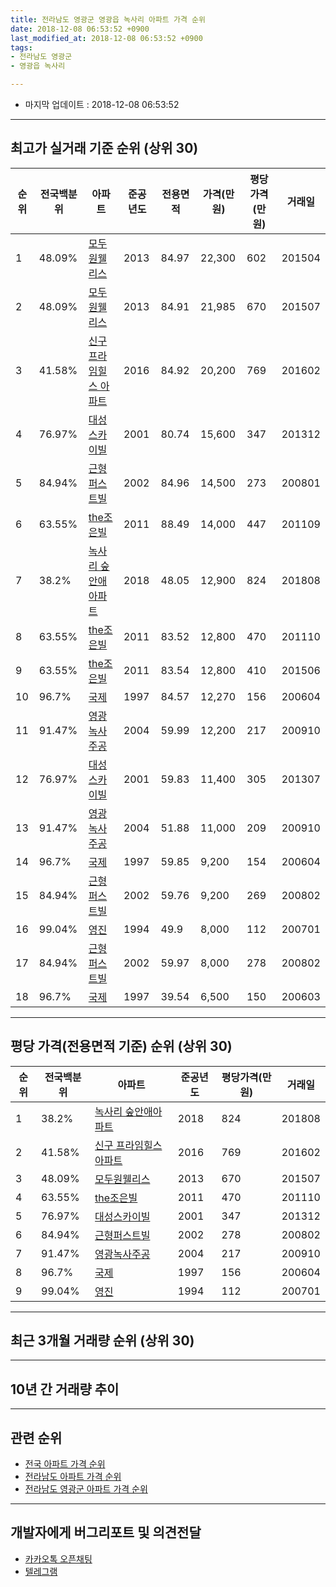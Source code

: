 ```yaml
---
title: 전라남도 영광군 영광읍 녹사리 아파트 가격 순위
date: 2018-12-08 06:53:52 +0900
last_modified_at: 2018-12-08 06:53:52 +0900
tags:
- 전라남도 영광군
- 영광읍 녹사리

---
```


* 마지막 업데이트 : 2018-12-08 06:53:52

---

## 최고가 실거래 기준 순위 (상위 30)


|순위|전국백분위|아파트|준공년도|전용면적|가격(만원)|평당가격(만원)|거래일|
|---|---|---|---|---|---|---|---|
|1|48.09%|[모두원웰리스](https://search.naver.com/search.naver?query=%EC%A0%84%EB%9D%BC%EB%82%A8%EB%8F%84+%EC%98%81%EA%B4%91%EA%B5%B0+%EC%98%81%EA%B4%91%EC%9D%8D+%EB%85%B9%EC%82%AC%EB%A6%AC+%EB%AA%A8%EB%91%90%EC%9B%90%EC%9B%B0%EB%A6%AC%EC%8A%A4)|2013|84.97|22,300|602|201504|
|2|48.09%|[모두원웰리스](https://search.naver.com/search.naver?query=%EC%A0%84%EB%9D%BC%EB%82%A8%EB%8F%84+%EC%98%81%EA%B4%91%EA%B5%B0+%EC%98%81%EA%B4%91%EC%9D%8D+%EB%85%B9%EC%82%AC%EB%A6%AC+%EB%AA%A8%EB%91%90%EC%9B%90%EC%9B%B0%EB%A6%AC%EC%8A%A4)|2013|84.91|21,985|670|201507|
|3|41.58%|[신구 프라임힐스 아파트](https://search.naver.com/search.naver?query=%EC%A0%84%EB%9D%BC%EB%82%A8%EB%8F%84+%EC%98%81%EA%B4%91%EA%B5%B0+%EC%98%81%EA%B4%91%EC%9D%8D+%EB%85%B9%EC%82%AC%EB%A6%AC+%EC%8B%A0%EA%B5%AC+%ED%94%84%EB%9D%BC%EC%9E%84%ED%9E%90%EC%8A%A4+%EC%95%84%ED%8C%8C%ED%8A%B8)|2016|84.92|20,200|769|201602|
|4|76.97%|[대성스카이빌](https://search.naver.com/search.naver?query=%EC%A0%84%EB%9D%BC%EB%82%A8%EB%8F%84+%EC%98%81%EA%B4%91%EA%B5%B0+%EC%98%81%EA%B4%91%EC%9D%8D+%EB%85%B9%EC%82%AC%EB%A6%AC+%EB%8C%80%EC%84%B1%EC%8A%A4%EC%B9%B4%EC%9D%B4%EB%B9%8C)|2001|80.74|15,600|347|201312|
|5|84.94%|[근형퍼스트빌](https://search.naver.com/search.naver?query=%EC%A0%84%EB%9D%BC%EB%82%A8%EB%8F%84+%EC%98%81%EA%B4%91%EA%B5%B0+%EC%98%81%EA%B4%91%EC%9D%8D+%EB%85%B9%EC%82%AC%EB%A6%AC+%EA%B7%BC%ED%98%95%ED%8D%BC%EC%8A%A4%ED%8A%B8%EB%B9%8C)|2002|84.96|14,500|273|200801|
|6|63.55%|[the조은빌](https://search.naver.com/search.naver?query=%EC%A0%84%EB%9D%BC%EB%82%A8%EB%8F%84+%EC%98%81%EA%B4%91%EA%B5%B0+%EC%98%81%EA%B4%91%EC%9D%8D+%EB%85%B9%EC%82%AC%EB%A6%AC+the%EC%A1%B0%EC%9D%80%EB%B9%8C)|2011|88.49|14,000|447|201109|
|7|38.2%|[녹사리 숲안애아파트](https://search.naver.com/search.naver?query=%EC%A0%84%EB%9D%BC%EB%82%A8%EB%8F%84+%EC%98%81%EA%B4%91%EA%B5%B0+%EC%98%81%EA%B4%91%EC%9D%8D+%EB%85%B9%EC%82%AC%EB%A6%AC+%EB%85%B9%EC%82%AC%EB%A6%AC+%EC%88%B2%EC%95%88%EC%95%A0%EC%95%84%ED%8C%8C%ED%8A%B8)|2018|48.05|12,900|824|201808|
|8|63.55%|[the조은빌](https://search.naver.com/search.naver?query=%EC%A0%84%EB%9D%BC%EB%82%A8%EB%8F%84+%EC%98%81%EA%B4%91%EA%B5%B0+%EC%98%81%EA%B4%91%EC%9D%8D+%EB%85%B9%EC%82%AC%EB%A6%AC+the%EC%A1%B0%EC%9D%80%EB%B9%8C)|2011|83.52|12,800|470|201110|
|9|63.55%|[the조은빌](https://search.naver.com/search.naver?query=%EC%A0%84%EB%9D%BC%EB%82%A8%EB%8F%84+%EC%98%81%EA%B4%91%EA%B5%B0+%EC%98%81%EA%B4%91%EC%9D%8D+%EB%85%B9%EC%82%AC%EB%A6%AC+the%EC%A1%B0%EC%9D%80%EB%B9%8C)|2011|83.54|12,800|410|201506|
|10|96.7%|[국제](https://search.naver.com/search.naver?query=%EC%A0%84%EB%9D%BC%EB%82%A8%EB%8F%84+%EC%98%81%EA%B4%91%EA%B5%B0+%EC%98%81%EA%B4%91%EC%9D%8D+%EB%85%B9%EC%82%AC%EB%A6%AC+%EA%B5%AD%EC%A0%9C)|1997|84.57|12,270|156|200604|
|11|91.47%|[영광녹사주공](https://search.naver.com/search.naver?query=%EC%A0%84%EB%9D%BC%EB%82%A8%EB%8F%84+%EC%98%81%EA%B4%91%EA%B5%B0+%EC%98%81%EA%B4%91%EC%9D%8D+%EB%85%B9%EC%82%AC%EB%A6%AC+%EC%98%81%EA%B4%91%EB%85%B9%EC%82%AC%EC%A3%BC%EA%B3%B5)|2004|59.99|12,200|217|200910|
|12|76.97%|[대성스카이빌](https://search.naver.com/search.naver?query=%EC%A0%84%EB%9D%BC%EB%82%A8%EB%8F%84+%EC%98%81%EA%B4%91%EA%B5%B0+%EC%98%81%EA%B4%91%EC%9D%8D+%EB%85%B9%EC%82%AC%EB%A6%AC+%EB%8C%80%EC%84%B1%EC%8A%A4%EC%B9%B4%EC%9D%B4%EB%B9%8C)|2001|59.83|11,400|305|201307|
|13|91.47%|[영광녹사주공](https://search.naver.com/search.naver?query=%EC%A0%84%EB%9D%BC%EB%82%A8%EB%8F%84+%EC%98%81%EA%B4%91%EA%B5%B0+%EC%98%81%EA%B4%91%EC%9D%8D+%EB%85%B9%EC%82%AC%EB%A6%AC+%EC%98%81%EA%B4%91%EB%85%B9%EC%82%AC%EC%A3%BC%EA%B3%B5)|2004|51.88|11,000|209|200910|
|14|96.7%|[국제](https://search.naver.com/search.naver?query=%EC%A0%84%EB%9D%BC%EB%82%A8%EB%8F%84+%EC%98%81%EA%B4%91%EA%B5%B0+%EC%98%81%EA%B4%91%EC%9D%8D+%EB%85%B9%EC%82%AC%EB%A6%AC+%EA%B5%AD%EC%A0%9C)|1997|59.85|9,200|154|200604|
|15|84.94%|[근형퍼스트빌](https://search.naver.com/search.naver?query=%EC%A0%84%EB%9D%BC%EB%82%A8%EB%8F%84+%EC%98%81%EA%B4%91%EA%B5%B0+%EC%98%81%EA%B4%91%EC%9D%8D+%EB%85%B9%EC%82%AC%EB%A6%AC+%EA%B7%BC%ED%98%95%ED%8D%BC%EC%8A%A4%ED%8A%B8%EB%B9%8C)|2002|59.76|9,200|269|200802|
|16|99.04%|[영진](https://search.naver.com/search.naver?query=%EC%A0%84%EB%9D%BC%EB%82%A8%EB%8F%84+%EC%98%81%EA%B4%91%EA%B5%B0+%EC%98%81%EA%B4%91%EC%9D%8D+%EB%85%B9%EC%82%AC%EB%A6%AC+%EC%98%81%EC%A7%84)|1994|49.9|8,000|112|200701|
|17|84.94%|[근형퍼스트빌](https://search.naver.com/search.naver?query=%EC%A0%84%EB%9D%BC%EB%82%A8%EB%8F%84+%EC%98%81%EA%B4%91%EA%B5%B0+%EC%98%81%EA%B4%91%EC%9D%8D+%EB%85%B9%EC%82%AC%EB%A6%AC+%EA%B7%BC%ED%98%95%ED%8D%BC%EC%8A%A4%ED%8A%B8%EB%B9%8C)|2002|59.97|8,000|278|200802|
|18|96.7%|[국제](https://search.naver.com/search.naver?query=%EC%A0%84%EB%9D%BC%EB%82%A8%EB%8F%84+%EC%98%81%EA%B4%91%EA%B5%B0+%EC%98%81%EA%B4%91%EC%9D%8D+%EB%85%B9%EC%82%AC%EB%A6%AC+%EA%B5%AD%EC%A0%9C)|1997|39.54|6,500|150|200603|


---

## 평당 가격(전용면적 기준) 순위 (상위 30)


|순위|전국백분위|아파트|준공년도|평당가격(만원)|거래일|
|---|---|---|---|---|---|
|1|38.2%|[녹사리 숲안애아파트](https://search.naver.com/search.naver?query=%EC%A0%84%EB%9D%BC%EB%82%A8%EB%8F%84+%EC%98%81%EA%B4%91%EA%B5%B0+%EC%98%81%EA%B4%91%EC%9D%8D+%EB%85%B9%EC%82%AC%EB%A6%AC+%EB%85%B9%EC%82%AC%EB%A6%AC+%EC%88%B2%EC%95%88%EC%95%A0%EC%95%84%ED%8C%8C%ED%8A%B8)|2018|824|201808|
|2|41.58%|[신구 프라임힐스 아파트](https://search.naver.com/search.naver?query=%EC%A0%84%EB%9D%BC%EB%82%A8%EB%8F%84+%EC%98%81%EA%B4%91%EA%B5%B0+%EC%98%81%EA%B4%91%EC%9D%8D+%EB%85%B9%EC%82%AC%EB%A6%AC+%EC%8B%A0%EA%B5%AC+%ED%94%84%EB%9D%BC%EC%9E%84%ED%9E%90%EC%8A%A4+%EC%95%84%ED%8C%8C%ED%8A%B8)|2016|769|201602|
|3|48.09%|[모두원웰리스](https://search.naver.com/search.naver?query=%EC%A0%84%EB%9D%BC%EB%82%A8%EB%8F%84+%EC%98%81%EA%B4%91%EA%B5%B0+%EC%98%81%EA%B4%91%EC%9D%8D+%EB%85%B9%EC%82%AC%EB%A6%AC+%EB%AA%A8%EB%91%90%EC%9B%90%EC%9B%B0%EB%A6%AC%EC%8A%A4)|2013|670|201507|
|4|63.55%|[the조은빌](https://search.naver.com/search.naver?query=%EC%A0%84%EB%9D%BC%EB%82%A8%EB%8F%84+%EC%98%81%EA%B4%91%EA%B5%B0+%EC%98%81%EA%B4%91%EC%9D%8D+%EB%85%B9%EC%82%AC%EB%A6%AC+the%EC%A1%B0%EC%9D%80%EB%B9%8C)|2011|470|201110|
|5|76.97%|[대성스카이빌](https://search.naver.com/search.naver?query=%EC%A0%84%EB%9D%BC%EB%82%A8%EB%8F%84+%EC%98%81%EA%B4%91%EA%B5%B0+%EC%98%81%EA%B4%91%EC%9D%8D+%EB%85%B9%EC%82%AC%EB%A6%AC+%EB%8C%80%EC%84%B1%EC%8A%A4%EC%B9%B4%EC%9D%B4%EB%B9%8C)|2001|347|201312|
|6|84.94%|[근형퍼스트빌](https://search.naver.com/search.naver?query=%EC%A0%84%EB%9D%BC%EB%82%A8%EB%8F%84+%EC%98%81%EA%B4%91%EA%B5%B0+%EC%98%81%EA%B4%91%EC%9D%8D+%EB%85%B9%EC%82%AC%EB%A6%AC+%EA%B7%BC%ED%98%95%ED%8D%BC%EC%8A%A4%ED%8A%B8%EB%B9%8C)|2002|278|200802|
|7|91.47%|[영광녹사주공](https://search.naver.com/search.naver?query=%EC%A0%84%EB%9D%BC%EB%82%A8%EB%8F%84+%EC%98%81%EA%B4%91%EA%B5%B0+%EC%98%81%EA%B4%91%EC%9D%8D+%EB%85%B9%EC%82%AC%EB%A6%AC+%EC%98%81%EA%B4%91%EB%85%B9%EC%82%AC%EC%A3%BC%EA%B3%B5)|2004|217|200910|
|8|96.7%|[국제](https://search.naver.com/search.naver?query=%EC%A0%84%EB%9D%BC%EB%82%A8%EB%8F%84+%EC%98%81%EA%B4%91%EA%B5%B0+%EC%98%81%EA%B4%91%EC%9D%8D+%EB%85%B9%EC%82%AC%EB%A6%AC+%EA%B5%AD%EC%A0%9C)|1997|156|200604|
|9|99.04%|[영진](https://search.naver.com/search.naver?query=%EC%A0%84%EB%9D%BC%EB%82%A8%EB%8F%84+%EC%98%81%EA%B4%91%EA%B5%B0+%EC%98%81%EA%B4%91%EC%9D%8D+%EB%85%B9%EC%82%AC%EB%A6%AC+%EC%98%81%EC%A7%84)|1994|112|200701|


---

## 최근 3개월 거래량 순위 (상위 30)


<div style="width:100%;">
    <canvas id="deal_count_ranking" height="250"></canvas>
</div>


<script>
new Chart(document.getElementById("deal_count_ranking"), {
    type: 'horizontalBar',
    data: {
        labels: ['국제', '근형퍼스트빌', '모두원웰리스', '대성스카이빌', '녹사리 숲안애아파트', '영진', '영광녹사주공', '신구 프라임힐스 아파트'],
        datasets: [{
            label: '실거래 수',
            data: [6, 4, 4, 4, 3, 2, 1, 1],
            borderColor: "rgba(255, 0, 128, 1)",
            backgroundColor: "rgba(255, 0, 128, 0.5)",
            fill: false,
        }]
    },
    options: {
        responsive: true,
        title: {
            display: true,
            text: '최근 3개월 거래량 순위'
        },
        tooltips: {
            mode: 'index',
            intersect: false,
            callbacks: {
                title: function(tooltipItems, data) {
                    return "실거래 수:";
                },
                label: function(tooltipItem, data) {
                    return data.labels[tooltipItem.index] + ": " + tooltipItem.xLabel;
                }
            }
        },
        hover: {
            mode: 'nearest',
            intersect: true
        },
        scales: {
            xAxes: [{
                display: true,
                scaleLabel: {
                    display: true,
                    labelString: '실거래 수'
                },
                ticks: {
                    suggestedMin: 0,
                }
            }],
            yAxes: [{
                display: true,
                ticks: {
                    autoSkip: false,
                    callback: function(value, index, values) {
                        if (value.length > 15)
                            return value.substr(0, 13) + "...";
                        else
                            return value;
                    }
                },
                scaleLabel: {
                    display: false,
                }
            }]
        }
    }
});

</script>


---

## 10년 간 거래량 추이


<div style="width:100%;">
    <canvas id="deal_progress" height="250"></canvas>
</div>

<script>
new Chart(document.getElementById("deal_progress"), {
    type: 'line',
    data: {
        labels: ['200812','200901','200902','200903','200904','200905','200906','200907','200908','200909','200910','200911','200912','201001','201002','201003','201004','201005','201006','201007','201008','201009','201010','201011','201012','201101','201102','201103','201104','201105','201106','201107','201108','201109','201110','201111','201112','201201','201202','201203','201204','201205','201206','201207','201208','201209','201210','201211','201212','201301','201302','201303','201304','201305','201306','201307','201308','201309','201310','201311','201312','201401','201402','201403','201404','201405','201406','201407','201408','201409','201410','201411','201412','201501','201502','201503','201504','201505','201506','201507','201508','201509','201510','201511','201512','201601','201602','201603','201604','201605','201606','201607','201608','201609','201610','201611','201612','201701','201702','201703','201704','201705','201706','201707','201708','201709','201710','201711','201712','201801','201802','201803','201804','201805','201806','201807','201808','201809','201810','201811','201812'],
        datasets: [{
            label: '실거래 수',
            pointRadius: 1,
            data: [3, 5, 4, 6, 8, 3, 7, 4, 4, 4, 42, 36, 8, 5, 4, 11, 3, 2, 5, 3, 6, 4, 3, 4, 2, 3, 3, 10, 8, 8, 7, 6, 6, 8, 10, 7, 10, 7, 9, 9, 9, 7, 5, 3, 3, 7, 5, 5, 11, 4, 6, 5, 20, 13, 11, 13, 14, 18, 11, 14, 14, 18, 14, 9, 13, 11, 5, 9, 13, 14, 11, 8, 8, 8, 4, 17, 8, 7, 8, 8, 8, 8, 11, 4, 7, 5, 7, 12, 9, 8, 5, 5, 10, 7, 8, 6, 8, 5, 9, 8, 4, 6, 8, 8, 3, 6, 9, 9, 7, 3, 8, 11, 14, 15, 9, 7, 11, 7, 14, 11, 0],
            borderColor: "rgba(255, 201, 14, 1)",
            backgroundColor: "rgba(255, 201, 14, 0.5)",
            fill: true,
        }]
    },
    options: {
        responsive: true,
        title: {
            display: true,
            text: '10년간 거래량 추이'
        },
        tooltips: {
            mode: 'index',
            intersect: false,
        },
        hover: {
            mode: 'nearest',
            intersect: true
        },
        scales: {
            xAxes: [{
                display: true,
                scaleLabel: {
                    display: true,
                    labelString: '년/월'
                }
            }],
            yAxes: [{
                display: true,
                ticks: {
                    suggestedMin: 0,
                },
                scaleLabel: {
                    display: true,
                    labelString: '실거래 수'
                }
            }]
        }
    }
});

</script>


---

## 관련 순위

- [전국 아파트 가격 순위](https://inasie.github.io/apt-ranking/전국)
- [전라남도 아파트 가격 순위](https://inasie.github.io/apt-ranking/전라남도)
- [전라남도 영광군 아파트 가격 순위](https://inasie.github.io/apt-ranking/전라남도-영광군)


---

## 개발자에게 버그리포트 및 의견전달

- [카카오톡 오픈채팅](https://open.kakao.com/o/gLJUAP4)
- [텔레그램](https://t.me/inasie)

